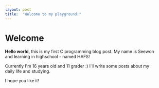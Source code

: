 ```yaml
---
layout: post
title:  "Welcome to my playground!"
---
```


# Welcome

**Hello world**, this is my first C programming blog post.
My name is Seewon and learning in highschool - named HAFS!

Currently I'm 16 years old and 11 grader :)
I'll write some posts about my daily life and studying.

I hope you like it!
